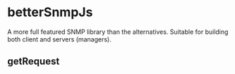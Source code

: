 # betterSnmpJs
A more full featured SNMP library than the alternatives. Suitable for building both client and servers (managers).

## getRequest

